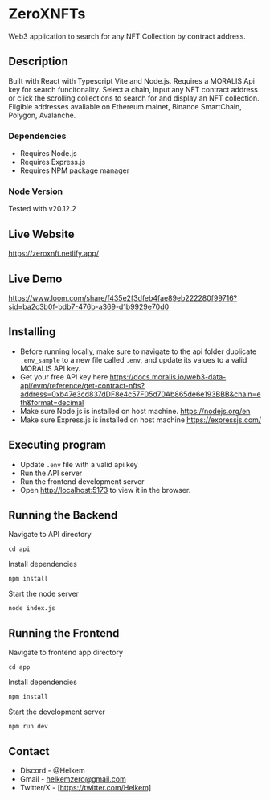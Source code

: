 # ZeroXNFTs

Web3 application to search for any NFT Collection by contract address. 

## Description

Built with React with Typescript Vite and Node.js. Requires a MORALIS Api key for search funcitonality. 
Select a chain, input any NFT contract address or click the scrolling collections to search for and display an NFT collection. Eligible addresses avaliable on Ethereum mainet, Binance SmartChain, Polygon, Avalanche. 

### Dependencies
* Requires Node.js
* Requires Express.js
* Requires NPM package manager 

### Node Version
Tested with v20.12.2

## Live Website
https://zeroxnft.netlify.app/

## Live Demo
https://www.loom.com/share/f435e2f3dfeb4fae89eb222280f99716?sid=ba2c3b0f-bdb7-476b-a369-d1b9929e70d0

## Installing
* Before running locally, make sure to navigate to the api folder duplicate `.env_sample` to a new file called `.env`, and update its values to a valid MORALIS API key.
* Get your free API key here https://docs.moralis.io/web3-data-api/evm/reference/get-contract-nfts?address=0xb47e3cd837dDF8e4c57F05d70Ab865de6e193BBB&chain=eth&format=decimal
* Make sure Node.js is installed on host machine. https://nodejs.org/en
* Make sure Express.js is installed on host machine https://expressjs.com/
  
## Executing program
* Update `.env` file with a valid api key
* Run the API server
* Run the frontend development server
* Open [http://localhost:5173](http://localhost:5173) to view it in the browser.

## Running the Backend
  
Navigate to API directory  
```
cd api
```
Install dependencies 
```
npm install
```
Start the node server
```
node index.js
```
## Running the Frontend 

Navigate to frontend app directory  
```
cd app
```
Install dependencies 
```
npm install
```
Start the development server
```
npm run dev
```

## Contact
* Discord - @Helkem
* Gmail - helkemzero@gmail.com
* Twitter/X - [https://twitter.com/Helkem]
